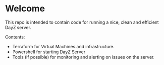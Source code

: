 ﻿# Welcome

This repo is intended to contain code for running a nice, clean and efficient DayZ server.

Contents:

- Terraform for Virtual Machines and infrastructure.
- Powershell for starting DayZ Server
- Tools (if possible) for monitoring and alerting on issues on the server.
